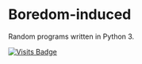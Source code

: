 # Boredom-induced
Random programs written in Python 3.

[![Visits Badge](https://badges.pufler.dev/visits/braydoncoyer/braydoncoyer)](https:braydoncoyer.dev)
